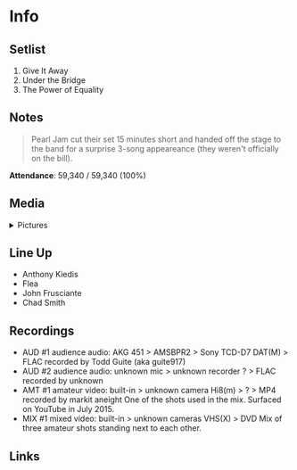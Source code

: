 # Info

## Setlist

1. Give It Away
2. Under the Bridge
3. The Power of Equality

## Notes

> Pearl Jam cut their set 15 minutes short and handed off the stage to the band for a surprise 3-song appeareance (they weren't officially on the bill).

**Attendance**: 59,340 / 59,340 (100%)

## Media 

<details>
  <summary>Pictures</summary>
  <img alt="Ticket" title="Ticket" src="19980614t.jpg" height="200" />
</details>

## Line Up

* Anthony Kiedis
* Flea
* John Frusciante
* Chad Smith

## Recordings

* AUD #1 audience audio: AKG 451 > AMSBPR2 > Sony TCD-D7 DAT(M) > FLAC recorded by Todd Guite (aka guite917)
* AUD #2 audience audio: unknown mic > unknown recorder ? > FLAC recorded by unknown
* AMT #1 amateur video: built-in > unknown camera Hi8(m) > ? > MP4 recorded by markit aneight One of the shots used in the mix. Surfaced on YouTube in July 2015.
* MIX #1 mixed video: built-in > unknown cameras VHS(X) > DVD Mix of three amateur shots standing next to each other.

## Links
